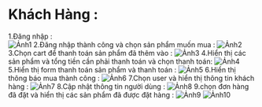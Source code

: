 # Khách Hàng : 
1.Đăng nhập :\
![Ảnh1](https://github.com/lethanhtoan8422/week_03_www/assets/144576370/75f21cac-7b6e-442f-b41a-1f6cf0fcf6cc)
2.Đăng nhập thành công và chọn sản phẩm muốn mua : 
![Ảnh2](https://github.com/lethanhtoan8422/week_03_www/assets/144576370/5a78126f-874f-461a-8e59-63dbe2143b55)
3.Chọn cart để thanh toán sản phẩm đã thêm vào : 
![Ảnh3](https://github.com/lethanhtoan8422/week_03_www/assets/144576370/6b329427-3d79-4175-bf78-4c0cd3da9893)
4.Hiển thị các sản phẩm và tổng tiền cần phải thanh toán và chọn thanh toán: 
![Ảnh4](https://github.com/lethanhtoan8422/week_03_www/assets/144576370/c86896bf-333e-4e3f-af7d-ff705671f4b8)
5.Hiển thị form thanh toán sản phẩm và thanh toán : 
![Ảnh5](https://github.com/lethanhtoan8422/week_03_www/assets/144576370/623346eb-dedb-407f-b43f-f8654aa530d9)
6.Hiển thị thông báo mua thành công : 
![Ảnh6](https://github.com/lethanhtoan8422/week_03_www/assets/144576370/378cf881-a385-4720-adb9-827f11dc5324)
7.Chọn user và hiển thị thông tin khách hàng : 
![Ảnh7](https://github.com/lethanhtoan8422/week_03_www/assets/144576370/50b95c13-8dfd-4cb4-aebc-ea6b1339f0b7)
8.Cập nhật thông tin người dùng :
![Ảnh8](https://github.com/lethanhtoan8422/week_03_www/assets/144576370/cf88f398-48c2-4814-b7fb-72b6d4b43620)
9.chọn đơn hàng đã đặt và hiển thị các sản phẩm đã được đặt hàng : 
![Ảnh9](https://github.com/lethanhtoan8422/week_03_www/assets/144576370/e949b1be-7093-4aaf-ac6e-69c801f5f278)
![Ảnh10](https://github.com/lethanhtoan8422/week_03_www/assets/144576370/05b9bc51-5708-4b75-86ef-b18d8b1ef7a1)
